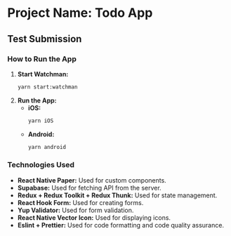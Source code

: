 # Project Name: Todo App

## Test Submission

### How to Run the App

1. **Start Watchman:**
    ```bash
    yarn start:watchman
    ```
2. **Run the App:**
    - **iOS:**
        ```bash
        yarn iOS
        ```
    - **Android:**
        ```bash
        yarn android
        ```

### Technologies Used

- **React Native Paper:** Used for custom components.
- **Supabase:** Used for fetching API from the server.
- **Redux + Redux Toolkit + Redux Thunk:** Used for state management.
- **React Hook Form:** Used for creating forms.
- **Yup Validator:** Used for form validation.
- **React Native Vector Icon:** Used for displaying icons.
- **Eslint + Prettier:** Used for code formatting and code quality assurance.

